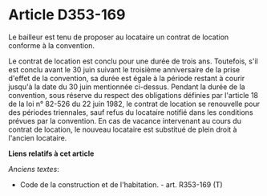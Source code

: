 # Article D353-169

Le bailleur est tenu de proposer au locataire un contrat de location conforme à la convention.

Le contrat de location est conclu pour une durée de trois ans. Toutefois, s'il est conclu avant le 30 juin suivant le
troisième anniversaire de la prise d'effet de la convention, sa durée est égale à la période restant à courir jusqu'à la date
du 30 juin mentionnée ci-dessus. Pendant la durée de la convention, sous réserve du respect des obligations définies par
l'article 18 de la loi n° 82-526 du 22 juin 1982, le contrat de location se renouvelle pour des périodes triennales, sauf
refus du locataire notifié dans les conditions prévues par la convention. En cas de vacance intervenant au cours du contrat
de location, le nouveau locataire est substitué de plein droit à l'ancien locataire.

**Liens relatifs à cet article**

_Anciens textes_:

  - Code de la construction et de l'habitation. - art. R353-169 (T)
